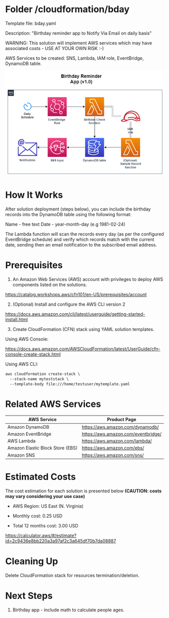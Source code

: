# Folder /cloudformation/bday

Template file: bday.yaml

Description: "Birthday reminder app to Notify Via Email on daily basis"

WARNING: This solution will implement AWS services which may have associated costs - USE AT YOUR OWN RISK :-)

AWS Services to be created: SNS, Lambda, IAM role, EventBridge, DynamoDB table.

![Alt text](./diagrams/bday.png?raw=true "Diagram Image")

# How It Works

After solution deployment (steps below), you can include the birthday records into the DynamoDB table using the following format:

Name - free text
Date - year-month-day (e.g 1981-02-24)

The Lambda function will scan the records every day (as per the configured EventBridge schedule) and verify which records match with the current date, sending then an email notification to the subscribed email address.

# Prerequisites

1) An Amazon Web Services (AWS) account with privileges to deploy AWS components listed on the solutions.

https://catalog.workshops.aws/cfn101/en-US/prerequisites/account

2) (Optional) Install and configure the AWS CLI version 2 

https://docs.aws.amazon.com/cli/latest/userguide/getting-started-install.html

3) Create CloudFormation (CFN) stack using YAML solution templates.

Using AWS Console:

https://docs.aws.amazon.com/AWSCloudFormation/latest/UserGuide/cfn-console-create-stack.html


Using AWS CLI:

```
aws cloudformation create-stack \
  --stack-name myteststack \
  --template-body file:///home/testuser/mytemplate.yaml
```

# Related AWS Services

| AWS Service  | Product Page |
| ------------- | ------------- |
| Amazon DynamoDB | https://aws.amazon.com/dynamodb/  |
| Amazon EventBridge  | https://aws.amazon.com/eventbridge/ |
| AWS Lambda | https://aws.amazon.com/lambda/ |
| Amazon Elastic Block Store (EBS)  | https://aws.amazon.com/ebs/ |
| Amazon SNS | https://aws.amazon.com/sns/|


# Estimated Costs

The cost estimation for each solution is presented below **(CAUTION: costs may vary considering your use case)**

- AWS Region: US East (N. Virginia)

- Monthly cost: 0.25 USD

- Total 12 months cost: 3.00 USD


https://calculator.aws/#/estimate?id=2c9436e8bb220a3a97af2c3a645df70b7da08887

# Cleaning Up

Delete CloudFormation stack for resources termination/deletion.

# Next Steps

1) Birthday app - include math to calculate people ages.
